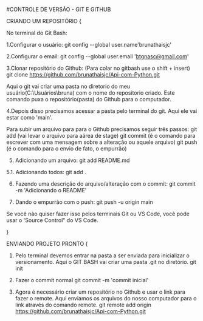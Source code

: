 #CONTROLE DE VERSÃO - GIT E GITHUB

CRIANDO UM REPOSITÓRIO {

No terminal do Git Bash:

1.Configurar o usuário:
git config --global user.name'brunathaisjc'

2.Configurar o email:
git config --global user.email 'btgnasc@gmail.com'

3.Clonar repositório do Github: (Para colar no gitbash use o shift + insert)
git clone https://github.com/brunathaisjc/Api-com-Python.git

Aqui o git vai criar uma pasta no diretorio do meu usuário(C:\Usuários\bruna) com o nome do repositorio criado. Este comando puxa o repositório(pasta) do Github para o computador.

4.Depois disso precisamos acessar a pasta pelo terminal do git.
Aqui ele vai estar como 'main'. 

Para subir um arquivo para para o Github precisamos seguir três passos:
git add (vai levar o arquivo para aárea de stage)
git commit (é o comando para escrever com uma mensagem sobre a alteração ou aquele arquivo)
git push (é o comando para o envio de fato, o empurrão)

5. Adicionando um arquivo:
git add README.md

5.1. Adicionando todos:
git add .

6. Fazendo uma descrição do arquivo/alteração com o commit:
git commit -m 'Adicionando o README'

7. Dando o empurrão com o push:
git push -u origin main

Se você não quiser fazer isso pelos terminais Git ou VS Code, você pode usar o 'Source Control" do VS Code.

} 

ENVIANDO PROJETO PRONTO {

1. Pelo terminal devemos entrar na pasta a ser enviada para inicializar o versionamento. Aqui o GIT BASH vai criar uma pasta .git no diretório.
git init

2. Fazer o commit normal
git commit -m 'commit inicial'

3. Agora é necessário criar um repositório no Github e usar o link para fazer o remote.
Aqui enviamos os arquivos do nosso computador para o link através do comando remote.
git remote add origin https://github.com/brunathaisjc/Api-com-Python.git



